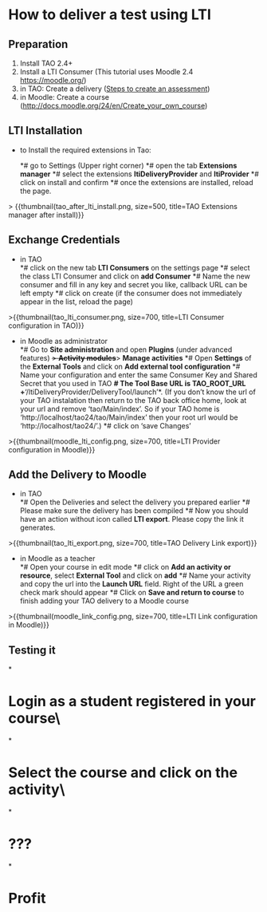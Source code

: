 <!--
created_at: '2013-05-24 07:53:53'
updated_at: '2016-05-25 10:48:54'
authors:
    - 'Joel Bout'
tags:
    - Tutorials
-->

How to deliver a test using LTI
===============================



Preparation
-----------

1.  Install TAO 2.4+
2.  Install a LTI Consumer (This tutorial uses Moodle 2.4 https://moodle.org/)
3.  in TAO: Create a delivery ([Steps to create an assessment](../user-guide/steps-to-create-an-assessment.md))
4.  in Moodle: Create a course (http://docs.moodle.org/24/en/Create_your_own_course)

LTI Installation
----------------

-   to Install the required extensions in Tao:<br/>

    \*\# go to Settings (Upper right corner)
    \*\# open the tab **Extensions manager**
    \*\# select the extensions **ltiDeliveryProvider** and **ltiProvider**
    \*\# click on install and confirm
    \*\# once the extensions are installed, reload the page.

\> {{thumbnail(tao_after_lti_install.png, size=500, title=TAO Extensions manager after install)}}

Exchange Credentials
--------------------

-   in TAO\
    \*\# click on the new tab **LTI Consumers** on the settings page
    \*\# select the class LTI Consumer and click on **add Consumer**
    \*\# Name the new consumer and fill in any key and secret you like, callback URL can be left empty
    \*\# click on create (if the consumer does not immediately appear in the list, reload the page)

\>{{thumbnail(tao_lti_consumer.png, size=700, title=LTI Consumer configuration in TAO)}}

-   in Moodle as administrator\
    \*\# Go to **Site administration** and open **Plugins** (under advanced features) ~~\> **Activity modules**~~\> **Manage activities**
    \*\# Open **Settings** of the **External Tools** and click on **Add external tool configuration**
    \*\# Name your configuration and enter the same Consumer Key and Shared Secret that you used in TAO
    **\# The Tool Base URL is TAO_ROOT_URL +**‘/ltiDeliveryProvider/DeliveryTool/launch’\*.
     (If you don’t know the url of your TAO instalation then return to the TAO back office home, look at your url and remove ‘tao/Main/index’.
     So if your TAO home is ‘http://localhost/tao24/tao/Main/index’ then your root url would be ‘http://localhost/tao24/’.)
    \*\# click on ‘save Changes’

\>{{thumbnail(moodle_lti_config.png, size=700, title=LTI Provider configuration in Moodle)}}

Add the Delivery to Moodle
--------------------------

-   in TAO\
    \*\# Open the Deliveries and select the delivery you prepared earlier
    \*\# Please make sure the delivery has been compiled
    \*\# Now you should have an action without icon called **LTI export**. Please copy the link it generates.

\>{{thumbnail(tao_lti_export.png, size=700, title=TAO Delivery Link export)}}

-   in Moodle as a teacher\
    \*\# Open your course in edit mode
    \*\# click on **Add an activity or resource**, select **External Tool** and click on **add**
    \*\# Name your activity and copy the url into the **Launch URL** field. Right of the URL a green check mark should appear
    \*\# Click on **Save and return to course** to finish adding your TAO delivery to a Moodle course

\>{{thumbnail(moodle_link_config.png, size=700, title=LTI Link configuration in Moodle)}}

Testing it
----------

\*<br/>
# Login as a student registered in your course\
\*<br/>
# Select the course and click on the activity\
\*<br/>
# ???<br/>

\*<br/>
# Profit


